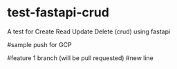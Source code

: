 # test-fastapi-crud
A test for Create Read Update Delete (crud) using fastapi

#sample push for GCP

#feature 1 branch (will be pull requested)
#new line

